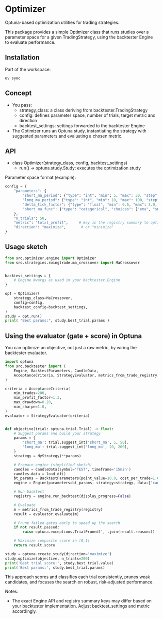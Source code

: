 # Optimizer

Optuna-based optimization utilities for trading strategies.

This package provides a simple Optimizer class that runs studies over a parameter space for a given TradingStrategy, using the backtester Engine to evaluate performance.

## Installation

Part of the workspace:

```
uv sync
```

## Concept

- You pass:
  - strategy_class: a class deriving from backtester.TradingStrategy
  - config: defines parameter space, number of trials, target metric and direction
  - backtest_settings: settings forwarded to the backtester Engine
- The Optimizer runs an Optuna study, instantiating the strategy with suggested parameters and evaluating a chosen metric.

## API

- class Optimizer(strategy_class, config, backtest_settings)
  - run() -> optuna.study.Study: executes the optimization study

Parameter space format (example):

```python
config = {
    "parameters": {
        "short_ma_period": {"type": "int", "min": 5, "max": 30, "step": 1},
        "long_ma_period": {"type": "int", "min": 10, "max": 100, "step": 1},
        "delta_tick_factor": {"type": "float", "min": 0.5, "max": 3.0, "step": 0.1},
        "short_ma_func": {"type": "categorical", "choices": ["ema", "sma", "jma"]},
    },
    "n_trials": 50,
    "metric": "total_profit",     # key in the registry summary to optimize
    "direction": "maximize",       # or "minimize"
}
```

## Usage sketch

```python
from src.optimizer.engine import Optimizer
from src.strategies.swingtrade.ma_crossover import MaCrossover


backtest_settings = {
    # Engine kwargs as used in your backtester.Engine
}

opt = Optimizer(
    strategy_class=MaCrossover,
    config=config,
    backtest_config=backtest_settings,
)
study = opt.run()
print( "Best params:", study.best_trial.params )
```

## Using the evaluator (gate + score) in Optuna

You can optimize an objective, not just a raw metric, by wiring the backtester evaluator.

```python
import optuna
from src.backtester import (
    Engine, BacktestParameters, CandleData,
    AcceptanceCriteria, StrategyEvaluator, metrics_from_trade_registry,
)

criteria = AcceptanceCriteria(
    min_trades=200,
    min_profit_factor=1.3,
    max_drawdown=0.20,
    min_sharpe=1.0,
)
evaluator = StrategyEvaluator(criteria)


def objective(trial: optuna.trial.Trial) -> float:
    # Suggest params and build your strategy
    params = {
        'short_ma': trial.suggest_int('short_ma', 5, 50),
        'long_ma': trial.suggest_int('long_ma', 20, 200),
    }
    strategy = MyStrategy(**params)

    # Prepare engine (simplified sketch)
    candles = CandleData(symbol='TEST', timeframe='15min')
    candles.data = load_df()
    bt_params = BacktestParameters(point_value=10.0, cost_per_trade=1.0)
    engine = Engine(parameters=bt_params, strategy=strategy, data={'candle': candles})

    # Run backtest
    registry = engine.run_backtest(display_progress=False)

    # Evaluate
    m = metrics_from_trade_registry(registry)
    result = evaluator.evaluate(m)

    # Prune failed gates early to speed up the search
    if not result.passed:
        raise optuna.exceptions.TrialPruned(','.join(result.reasons))

    # Maximize composite score in [0,1]
    return result.score

study = optuna.create_study(direction='maximize')
study.optimize(objective, n_trials=200)
print('Best trial score:', study.best_trial.value)
print('Best params:', study.best_trial.params)
```

This approach scores and classifies each trial consistently, prunes weak candidates, and focuses the search on robust, risk-adjusted performance.

Notes:
- The exact Engine API and registry summary keys may differ based on your backtester implementation. Adjust backtest_settings and metric accordingly.
